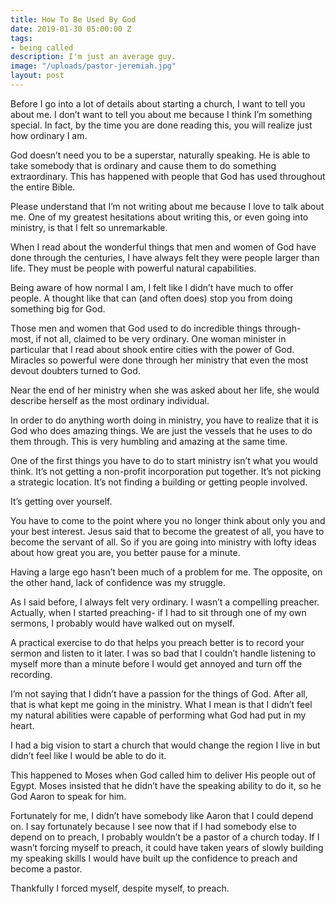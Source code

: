 ```yaml
---
title: How To Be Used By God
date: 2019-01-30 05:00:00 Z
tags:
- being called
description: I'm just an average guy.
image: "/uploads/pastor-jeremiah.jpg"
layout: post
---
```


Before I go into a lot of details about starting a church, I want to tell you about me. I don’t want to tell you about me because I think I’m something special. In fact, by the time you are done reading this, you will realize just how ordinary I am.

God doesn’t need you to be a superstar, naturally speaking. He is able to take somebody that is ordinary and cause them to do something extraordinary. This has happened with people that God has used throughout the entire Bible.

Please understand that I’m not writing about me because I love to talk about me. One of my greatest hesitations about writing this, or even going into ministry, is that I felt so unremarkable.

When I read about the wonderful things that men and women of God have done through the centuries, I have always felt they were people larger than life. They must be people with powerful natural capabilities.

Being aware of how normal I am, I felt like I didn’t have much to offer people. A thought like that can (and often does) stop you from doing something big for God.

Those men and women that God used to do incredible things through- most, if not all, claimed to be very ordinary. One woman minister in particular that I read about shook entire cities with the power of God. Miracles so powerful were done through her ministry that even the most devout doubters turned to God.

Near the end of her ministry when she was asked about her life, she would describe herself as the most ordinary individual.

In order to do anything worth doing in ministry, you have to realize that it is God who does amazing things. We are just the vessels that he uses to do them through. This is very humbling and amazing at the same time.

One of the first things you have to do to start ministry isn’t what you would think. It’s not getting a non-profit incorporation put together. It’s not picking a strategic location. It’s not finding a building or getting people involved.

It’s getting over yourself.

You have to come to the point where you no longer think about only you and your best interest. Jesus said that to become the greatest of all, you have to become the servant of all. So if you are going into ministry with lofty ideas about how great you are, you better pause for a minute.

Having a large ego hasn’t been much of a problem for me. The opposite, on the other hand, lack of confidence was my struggle.

As I said before, I always felt very ordinary. I wasn’t a compelling preacher. Actually, when I started preaching- if I had to sit through one of my own sermons, I probably would have walked out on myself.

A practical exercise to do that helps you preach better is to record your sermon and listen to it later. I was so bad that I couldn’t handle listening to myself more than a minute before I would get annoyed and turn off the recording.

I’m not saying that I didn’t have a passion for the things of God. After all, that is what kept me going in the ministry. What I mean is that I didn’t feel my natural abilities were capable of performing what God had put in my heart.

I had a big vision to start a church that would change the region I live in but didn’t feel like I would be able to do it.

This happened to Moses when God called him to deliver His people out of Egypt. Moses insisted that he didn’t have the speaking ability to do it, so he God Aaron to speak for him.

Fortunately for me, I didn’t have somebody like Aaron that I could depend on. I say fortunately because I see now that if I had somebody else to depend on to preach, I probably wouldn’t be a pastor of a church today. If I wasn’t forcing myself to preach, it could have taken years of slowly building my speaking skills I would have built up the confidence to preach and become a pastor.

Thankfully I forced myself, despite myself, to preach.